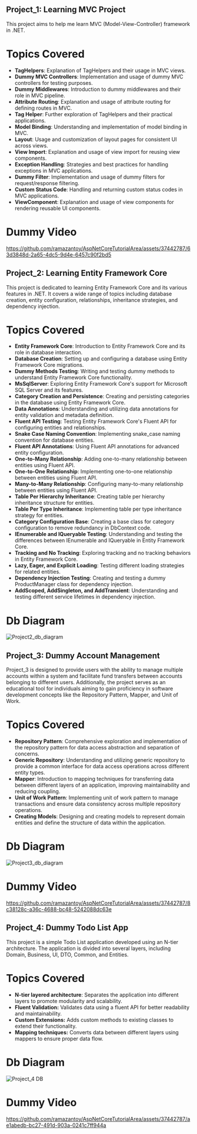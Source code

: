 ## Project_1: Learning MVC Project

This project aims to help me learn MVC (Model-View-Controller) framework in .NET.

# Topics Covered

- **TagHelpers**: Explanation of TagHelpers and their usage in MVC views.
- **Dummy MVC Controllers**: Implementation and usage of dummy MVC controllers for testing purposes.
- **Dummy Middlewares**: Introduction to dummy middlewares and their role in MVC pipeline.
- **Attribute Routing**: Explanation and usage of attribute routing for defining routes in MVC.
- **Tag Helper**: Further exploration of TagHelpers and their practical applications.
- **Model Binding**: Understanding and implementation of model binding in MVC.
- **Layout**: Usage and customization of layout pages for consistent UI across views.
- **View Import**: Explanation and usage of view import for reusing view components.
- **Exception Handling**: Strategies and best practices for handling exceptions in MVC applications.
- **Dummy Filter**: Implementation and usage of dummy filters for request/response filtering.
- **Custom Status Code**: Handling and returning custom status codes in MVC applications.
- **ViewComponent**: Explanation and usage of view components for rendering reusable UI components.

# Dummy Video
https://github.com/ramazantoy/AspNetCoreTutorialArea/assets/37442787/63d3848d-2a65-4dc5-9d4e-6457c90f2bd5

## Project_2: Learning Entity Framework Core
This project is dedicated to learning Entity Framework Core and its various features in .NET. It covers a wide range of topics including database creation, entity configuration, relationships, inheritance strategies, and dependency injection.
# Topics Covered
- **Entity Framework Core**: Introduction to Entity Framework Core and its role in database interaction.
- **Database Creation**: Setting up and configuring a database using Entity Framework Core migrations.
- **Dummy Methods Testing**: Writing and testing dummy methods to understand Entity Framework Core functionality.
- **MsSqlServer**: Exploring Entity Framework Core's support for Microsoft SQL Server and its features.
- **Category Creation and Persistence**: Creating and persisting categories in the database using Entity Framework Core.
- **Data Annotations**: Understanding and utilizing data annotations for entity validation and metadata definition.
- **Fluent API Testing**: Testing Entity Framework Core's Fluent API for configuring entities and relationships.
- **Snake Case Naming Convention**: Implementing snake_case naming convention for database entities.
- **Fluent API Annotations**: Using Fluent API annotations for advanced entity configuration.
- **One-to-Many Relationship**: Adding one-to-many relationship between entities using Fluent API.
- **One-to-One Relationship**: Implementing one-to-one relationship between entities using Fluent API.
- **Many-to-Many Relationship**: Configuring many-to-many relationship between entities using Fluent API.
- **Table Per Hierarchy Inheritance**: Creating table per hierarchy inheritance structure for entities.
- **Table Per Type Inheritance**: Implementing table per type inheritance strategy for entities.
- **Category Configuration Base**: Creating a base class for category configuration to remove redundancy in DbContext code.
- **IEnumerable and IQueryable Testing**: Understanding and testing the differences between IEnumerable and IQueryable in Entity Framework Core.
- **Tracking and No Tracking**: Exploring tracking and no tracking behaviors in Entity Framework Core.
- **Lazy, Eager, and Explicit Loading**: Testing different loading strategies for related entities.
- **Dependency Injection Testing**: Creating and testing a dummy ProductManager class for dependency injection.
- **AddScoped, AddSingleton, and AddTransient**: Understanding and testing different service lifetimes in dependency injection.
# Db Diagram
![Project2_db_diagram](https://github.com/ramazantoy/AspNetCoreTutorialArea/assets/37442787/32d6c5f4-2efd-4999-9b6a-49aa5424def8)

## Project_3: Dummy Account Management
Project_3 is designed to provide users with the ability to manage multiple accounts within a system and facilitate fund transfers between accounts belonging to different users. Additionally, the project serves as an educational tool for individuals aiming to gain proficiency in software development concepts like the Repository Pattern, Mapper, and Unit of Work.
# Topics Covered
- **Repository Pattern**: Comprehensive exploration and implementation of the repository pattern for data access abstraction and separation of concerns.
- **Generic Repository**: Understanding and utilizing generic repository to provide a common interface for data access operations across different entity types.
- **Mapper**: Introduction to mapping techniques for transferring data between different layers of an application, improving maintainability and reducing coupling.
- **Unit of Work Pattern**: Implementing unit of work pattern to manage transactions and ensure data consistency across multiple repository operations.
- **Creating Models**: Designing and creating models to represent domain entities and define the structure of data within the application.
# Db Diagram
![Project3_db_diagram](https://github.com/ramazantoy/AspNetCoreTutorialArea/assets/37442787/54f7ddd5-cfd8-4458-9b69-846170de36e0)
# Dummy Video
https://github.com/ramazantoy/AspNetCoreTutorialArea/assets/37442787/8c38128c-a36c-4688-bc48-5242088dc63e

## Project_4: Dummy Todo List App
This project is a simple Todo List application developed using an N-tier architecture. The application is divided into several layers, including Domain, Business, UI, DTO, Common, and Entities.
  
# Topics Covered
- **N-tier layered architecture**: Separates the application into different layers to promote modularity and scalability.
- **Fluent Validation:** Validates data using a fluent API for better readability and maintainability.
- **Custom Extensions:** Adds custom methods to existing classes to extend their functionality.
- **Mapping techniques:** Converts data between different layers using mappers to ensure proper data flow.

# Db Diagram
![Project_4 DB](https://github.com/ramazantoy/AspNetCoreTutorialArea/assets/37442787/7f8cb186-46cb-417e-9862-fa9f5b37a9fe)
# Dummy Video

https://github.com/ramazantoy/AspNetCoreTutorialArea/assets/37442787/ae1abedb-bc27-491d-903a-0241c7ff944a












